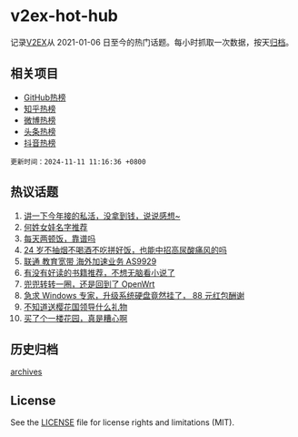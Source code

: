 # v2ex-hot-hub

 记录[V2EX](https://www.v2ex.com/)从 2021-01-06 日至今的热门话题。每小时抓取一次数据，按天[归档](archives)。
 
 ## 相关项目

- [GitHub热榜](https://github.com/lonnyzhang423/github-hot-hub)
- [知乎热榜](https://github.com/lonnyzhang423/zhihu-hot-hub)
- [微博热榜](https://github.com/lonnyzhang423/weibo-hot-hub)
- [头条热榜](https://github.com/lonnyzhang423/toutiao-hot-hub)
- [抖音热榜](https://github.com/lonnyzhang423/douyin-hot-hub)


 `更新时间：2024-11-11 11:16:36 +0800`

## 热议话题

1. [讲一下今年接的私活，没拿到钱，说说感想~](https://www.v2ex.com/t/1088302)
1. [何姓女娃名字推荐](https://www.v2ex.com/t/1088274)
1. [每天两顿饭，靠谱吗](https://www.v2ex.com/t/1088343)
1. [24 岁不抽烟不喝酒不吃拼好饭，也能中招高尿酸痛风的吗](https://www.v2ex.com/t/1088224)
1. [联通 教育宽带 海外加速业务 AS9929](https://www.v2ex.com/t/1088183)
1. [有没有好读的书籍推荐，不想无脑看小说了](https://www.v2ex.com/t/1088184)
1. [兜兜转转一圈，还是回到了 OpenWrt](https://www.v2ex.com/t/1088216)
1. [急求 Windows 专家，升级系统硬盘竟然挂了， 88 元红包酬谢](https://www.v2ex.com/t/1088180)
1. [不知道送樱花国领导什么礼物](https://www.v2ex.com/t/1088164)
1. [买了个一楼花园，真是糟心啊](https://www.v2ex.com/t/1088412)

## 历史归档

[archives](archives)

## License

See the [LICENSE](LICENSE) file for license rights and limitations (MIT).

